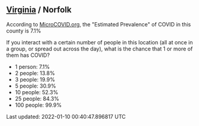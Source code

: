 
## [Virginia](/united-states/virginia) / Norfolk

According to [MicroCOVID.org](http://microcovid.org),
the "Estimated Prevalence" of COVID in this county is 7.1%

If you interact with a certain number of people in this location
(all at once in a group, or spread out across the day), what is the chance that
1 or more of them has COVID?

- 1 person: 7.1%
- 2 people: 13.8%
- 3 people: 19.9%
- 5 people: 30.9%
- 10 people: 52.3%
- 25 people: 84.3%
- 100 people: 99.9%

Last updated: 2022-01-10 00:40:47.896817 UTC
